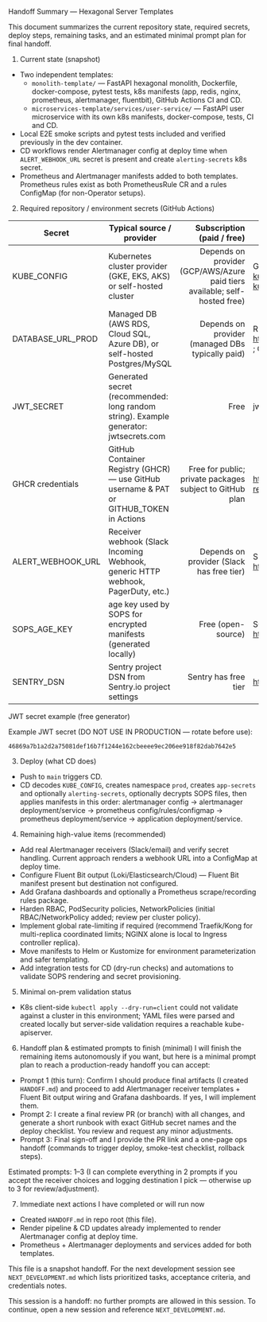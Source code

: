 Handoff Summary — Hexagonal Server Templates

This document summarizes the current repository state, required secrets, deploy steps, remaining tasks, and an estimated minimal prompt plan for final handoff.

1) Current state (snapshot)
- Two independent templates:
  - `monolith-template/` — FastAPI hexagonal monolith, Dockerfile, docker-compose, pytest tests, k8s manifests (app, redis, nginx, prometheus, alertmanager, fluentbit), GitHub Actions CI and CD.
  - `microservices-template/services/user-service/` — FastAPI user microservice with its own k8s manifests, docker-compose, tests, CI and CD.
- Local E2E smoke scripts and pytest tests included and verified previously in the dev container.
- CD workflows render Alertmanager config at deploy time when `ALERT_WEBHOOK_URL` secret is present and create `alerting-secrets` k8s secret.
- Prometheus and Alertmanager manifests added to both templates. Prometheus rules exist as both PrometheusRule CR and a rules ConfigMap (for non-Operator setups).

2) Required repository / environment secrets (GitHub Actions)

| Secret | Typical source / provider | Subscription (paid / free) | Where to find it (web UI / docs) |
|---|---|---:|---|
| KUBE_CONFIG | Kubernetes cluster provider (GKE, EKS, AKS) or self-hosted cluster | Depends on provider (GCP/AWS/Azure paid tiers available; self-hosted free) | GKE: https://cloud.google.com/kubernetes-engine/docs/how-to/cluster-access-for-kubectl ; EKS: https://docs.aws.amazon.com/eks/latest/userguide/create-kubeconfig.html ; AKS: https://learn.microsoft.com/azure/aks/kubeconfig |
| DATABASE_URL_PROD | Managed DB (AWS RDS, Cloud SQL, Azure DB), or self-hosted Postgres/MySQL | Depends on provider (managed DBs typically paid) | RDS: https://docs.aws.amazon.com/AmazonRDS/latest/UserGuide/CHAP_GettingStarted.html ; Cloud SQL: https://cloud.google.com/sql/docs/mysql/connect-admin |
| JWT_SECRET | Generated secret (recommended: long random string). Example generator: jwtsecrets.com | Free | jwtsecrets.com — generate a secure token; or generate locally: `openssl rand -hex 32` |
| GHCR credentials | GitHub Container Registry (GHCR) — use GitHub username & PAT or GITHUB_TOKEN in Actions | Free for public; private packages subject to GitHub plan | https://docs.github.com/en/packages/working-with-a-github-packages-registry/about-github-container-registry |
| ALERT_WEBHOOK_URL | Receiver webhook (Slack Incoming Webhook, generic HTTP webhook, PagerDuty, etc.) | Depends on provider (Slack has free tier) | Slack: https://api.slack.com/messaging/webhooks ; PagerDuty: https://support.pagerduty.com/docs |
| SOPS_AGE_KEY | age key used by SOPS for encrypted manifests (generated locally) | Free (open-source) | SOPS docs: https://github.com/ProtonMail/gopenpgp or https://github.com/containers/skopeo; age docs: https://age-encryption.org/ |
| SENTRY_DSN | Sentry project DSN from Sentry.io project settings | Sentry has free tier | https://docs.sentry.io/product/sentry-basics/dsn-explainer/ |

JWT secret example (free generator)

Example JWT secret (DO NOT USE IN PRODUCTION — rotate before use):

```
46869a7b1a2d2a75081def16b7f1244e162cbeeee9ec206ee918f82dab7642e5
```


3) Deploy (what CD does)
- Push to `main` triggers CD.
- CD decodes `KUBE_CONFIG`, creates namespace `prod`, creates `app-secrets` and optionally `alerting-secrets`, optionally decrypts SOPS files, then applies manifests in this order: alertmanager config -> alertmanager deployment/service -> prometheus config/rules/configmap -> prometheus deployment/service -> application deployment/service.

4) Remaining high-value items (recommended)
- Add real Alertmanager receivers (Slack/email) and verify secret handling. Current approach renders a webhook URL into a ConfigMap at deploy time.
- Configure Fluent Bit output (Loki/Elasticsearch/Cloud) — Fluent Bit manifest present but destination not configured.
- Add Grafana dashboards and optionally a Prometheus scrape/recording rules package.
- Harden RBAC, PodSecurity policies, NetworkPolicies (initial RBAC/NetworkPolicy added; review per cluster policy).
- Implement global rate-limiting if required (recommend Traefik/Kong for multi-replica coordinated limits; NGINX alone is local to Ingress controller replica).
- Move manifests to Helm or Kustomize for environment parameterization and safer templating.
- Add integration tests for CD (dry-run checks) and automations to validate SOPS rendering and secret provisioning.

5) Minimal on-prem validation status
- K8s client-side `kubectl apply --dry-run=client` could not validate against a cluster in this environment; YAML files were parsed and created locally but server-side validation requires a reachable kube-apiserver.

6) Handoff plan & estimated prompts to finish (minimal)
I will finish the remaining items autonomously if you want, but here is a minimal prompt plan to reach a production-ready handoff you can accept:
- Prompt 1 (this turn): Confirm I should produce final artifacts (I created `HANDOFF.md`) and proceed to add Alertmanager receiver templates + Fluent Bit output wiring and Grafana dashboards. If yes, I will implement them.
- Prompt 2: I create a final review PR (or branch) with all changes, and generate a short runbook with exact GitHub secret names and the deploy checklist. You review and request any minor adjustments.
- Prompt 3: Final sign-off and I provide the PR link and a one-page ops handoff (commands to trigger deploy, smoke-test checklist, rollback steps).

Estimated prompts: 1–3 (I can complete everything in 2 prompts if you accept the receiver choices and logging destination I pick — otherwise up to 3 for review/adjustment).

7) Immediate next actions I have completed or will run now
- Created `HANDOFF.md` in repo root (this file).
- Render pipeline & CD updates already implemented to render Alertmanager config at deploy time.
- Prometheus + Alertmanager deployments and services added for both templates.

This file is a snapshot handoff. For the next development session see `NEXT_DEVELOPMENT.md` which lists prioritized tasks, acceptance criteria, and credentials notes.

This session is a handoff: no further prompts are allowed in this session. To continue, open a new session and reference `NEXT_DEVELOPMENT.md`.

